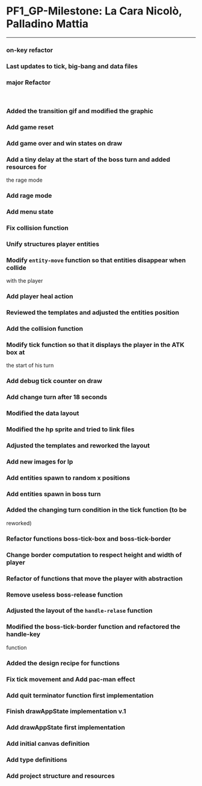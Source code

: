 # PF1_GP-Milestone: La Cara Nicolò, Palladino Mattia
***

### on-key refactor

### Last updates to tick, big-bang and data files

### major Refactor
    
### Added the transition gif and modified the graphic

### Add game reset

### Add game over and win states on draw

### Add a tiny delay at the start of the boss turn and added resources for 
the rage mode

### Add rage mode

### Add menu state

### Fix collision function

### Unify structures player entities

### Modify `entity-move` function so that entities disappear when collide 
with the player
### Add player heal action 

### Reviewed the templates and adjusted the entities position 
### Add the collision function

### Modify tick function so that it displays the player in the ATK box at 
the start of his turn
### Add debug tick counter on draw

### Add change turn after 18 seconds

### Modified the data layout

### Modified the hp sprite and tried to link files

### Adjusted the templates and reworked the layout

### Add new images for lp  

### Add entities spawn to random x positions

### Add entities spawn in boss turn

### Added the changing turn condition in the tick function (to be 
reworked)

### Refactor functions boss-tick-box and boss-tick-border


### Change border computation to respect height and width of player


### Refactor of functions that move the player with abstraction


### Remove useless boss-release function


### Adjusted the layout of the `handle-relase` function


### Modified the boss-tick-border function and refactored the handle-key 
function


### Added the design recipe for functions


### Fix tick movement and Add pac-man effect


### Add quit terminator function first implementation


### Finish drawAppState implementation v.1


### Add drawAppState first implementation


### Add initial canvas definition


### Add type definitions


### Add project structure and resources


